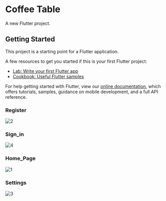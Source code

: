 # Coffee Table

A new Flutter project.

## Getting Started

This project is a starting point for a Flutter application.

A few resources to get you started if this is your first Flutter project:

- [Lab: Write your first Flutter app](https://flutter.dev/docs/get-started/codelab)
- [Cookbook: Useful Flutter samples](https://flutter.dev/docs/cookbook)

For help getting started with Flutter, view our
[online documentation](https://flutter.dev/docs), which offers tutorials,
samples, guidance on mobile development, and a full API reference.

### Register ###
![2](https://user-images.githubusercontent.com/56061066/112006083-664b0c80-8b49-11eb-8fe4-0c8a1fb73efb.jpeg)

### Sign_in ###
![4](https://user-images.githubusercontent.com/56061066/112006225-88448f00-8b49-11eb-901f-c76dad72c88d.jpeg)


### Home_Page ###
![1](https://user-images.githubusercontent.com/56061066/112006240-8c70ac80-8b49-11eb-94c7-92eac79d455e.jpeg)


### Settings ###
![3](https://user-images.githubusercontent.com/56061066/112006272-95fa1480-8b49-11eb-9c35-cddfb3661f07.jpeg)


